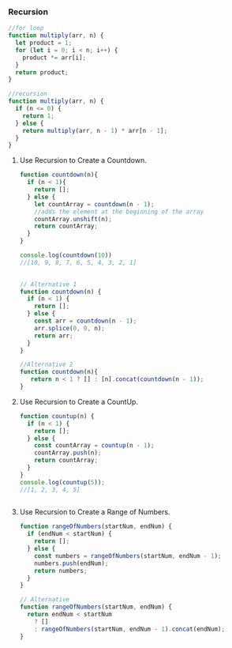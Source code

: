 ### Recursion

```javascript
//for loop
function multiply(arr, n) {
  let product = 1;
  for (let i = 0; i < n; i++) {
    product *= arr[i];
  }
  return product;
}

//recursion
function multiply(arr, n) {
  if (n <= 0) {
    return 1;
  } else {
    return multiply(arr, n - 1) * arr[n - 1];
  }
}
```

<ol>
  <li>Use Recursion to Create a Countdown.</li>
  
```javascript
function countdown(n){
  if (n < 1){
    return [];
  } else {
    let countArray = countdown(n - 1);
    //adds the element at the beginning of the array
    countArray.unshift(n);
    return countArray;
  }
}

console.log(countdown(10))
//[10, 9, 8, 7, 6, 5, 4, 3, 2, 1]
 
```

```javascript
// Alternative 1
function countdown(n) {
  if (n < 1) {
    return [];
  } else {
    const arr = countdown(n - 1);
    arr.splice(0, 0, n);
    return arr;
  }
}
```
```javascript
//Alternative 2
function countdown(n){
   return n < 1 ? [] : [n].concat(countdown(n - 1));
}
```

<li>Use Recursion to Create a CountUp.</li>
  
```javascript
function countup(n) {
  if (n < 1) {
    return [];
  } else {
    const countArray = countup(n - 1);
    countArray.push(n);
    return countArray;
  }
}
console.log(countup(5));
//[1, 2, 3, 4, 5]
 
```

<li>Use Recursion to Create a Range of Numbers.</li>
  
```javascript
function rangeOfNumbers(startNum, endNum) {
  if (endNum < startNum) {
    return [];
  } else {
    const numbers = rangeOfNumbers(startNum, endNum - 1);
    numbers.push(endNum);
    return numbers;
  }
}
```
```javascript
// Alternative
function rangeOfNumbers(startNum, endNum) {
  return endNum < startNum
    ? []
    : rangeOfNumbers(startNum, endNum - 1).concat(endNum);
}
```
</ol>
